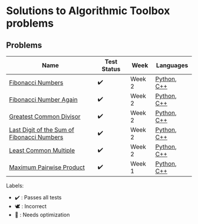# Solutions to Algorithmic Toolbox problems

## Problems

Name | Test Status | Week | Languages
------------ | ------------- | ------------- | -------------
[Fibonacci Numbers](FibonacciNumbers.cpp) | :heavy_check_mark: | Week 2 | [Python](FibonacciNumbers.py), [C++](FibonacciNumbers.cpp)
[Fibonacci Number Again](FibonacciNumberAgain.cpp) | :heavy_check_mark: | Week 2 | [Python](FibonacciNumberAgain.py), [C++](FibonacciNumberAgain.cpp)
[Greatest Common Divisor](GCD.cpp) | :heavy_check_mark: | Week 2 | [Python](GCD.py), [C++](GCD.cpp)
[Last Digit of the Sum of Fibonacci Numbers](FibonacciSumLastDigit.cpp) | :heavy_check_mark: | Week 2 | [Python](FibonacciSumLastDigit.py), [C++](FibonacciSumLastDigit.cpp)
[Least Common Multiple](LCM.cpp) | :heavy_check_mark: | Week 2 | [Python](LCM.py), [C++](LCM.cpp)
[Maximum Pairwise Product](MaxPairwiseProduct.cpp) | :heavy_check_mark: | Week 1 | [Python](MaxPairwiseProduct.py), [C++](MaxPairwiseProduct.cpp)

Labels:

* :heavy_check_mark: : Passes all tests
* :dove: : Incorrect
* :rocket: : Needs optimization
